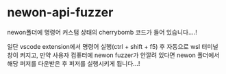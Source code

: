 # newon-api-fuzzer
newon폴더에 명령어 커스텀 상태의 cherrybomb 코드가 들어 있습니다....!  

일단 vscode extension에서 명령어 실행(ctrl + shift + f5) 후 자동으로 wsl 터미널 창이 켜지고, 만약 사용자 컴퓨터에 newon fuzzer가 안깔려 있다면 newon 폴더에서 해당 퍼저를 다운받은 후 퍼저를 실행시키게 됩니다...!
